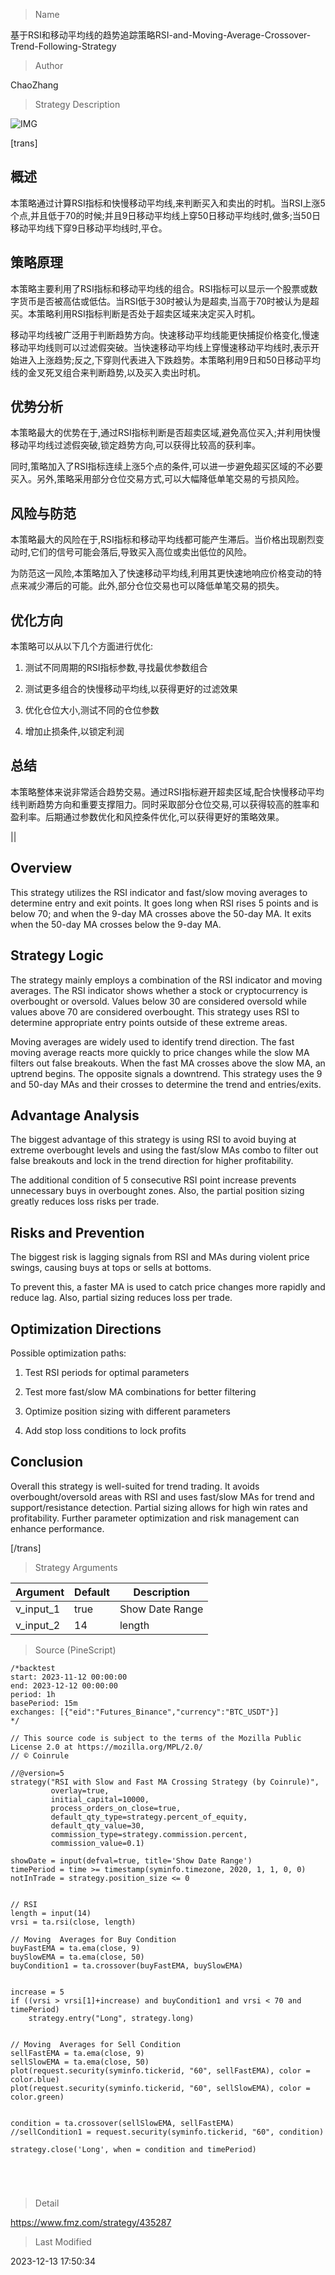 
> Name

基于RSI和移动平均线的趋势追踪策略RSI-and-Moving-Average-Crossover-Trend-Following-Strategy

> Author

ChaoZhang

> Strategy Description

![IMG](https://www.fmz.com/upload/asset/1126c66b27ccfe50f7e.png)

[trans]

## 概述

本策略通过计算RSI指标和快慢移动平均线,来判断买入和卖出的时机。当RSI上涨5个点,并且低于70的时候;并且9日移动平均线上穿50日移动平均线时,做多;当50日移动平均线下穿9日移动平均线时,平仓。

## 策略原理  

本策略主要利用了RSI指标和移动平均线的组合。RSI指标可以显示一个股票或数字货币是否被高估或低估。当RSI低于30时被认为是超卖,当高于70时被认为是超买。本策略利用RSI指标判断是否处于超卖区域来决定买入时机。  

移动平均线被广泛用于判断趋势方向。快速移动平均线能更快捕捉价格变化,慢速移动平均线则可以过滤假突破。当快速移动平均线上穿慢速移动平均线时,表示开始进入上涨趋势;反之,下穿则代表进入下跌趋势。本策略利用9日和50日移动平均线的金叉死叉组合来判断趋势,以及买入卖出时机。

## 优势分析

本策略最大的优势在于,通过RSI指标判断是否超卖区域,避免高位买入;并利用快慢移动平均线过滤假突破,锁定趋势方向,可以获得比较高的获利率。  

同时,策略加入了RSI指标连续上涨5个点的条件,可以进一步避免超买区域的不必要买入。另外,策略采用部分仓位交易方式,可以大幅降低单笔交易的亏损风险。

## 风险与防范

本策略最大的风险在于,RSI指标和移动平均线都可能产生滞后。当价格出现剧烈变动时,它们的信号可能会落后,导致买入高位或卖出低位的风险。  

为防范这一风险,本策略加入了快速移动平均线,利用其更快速地响应价格变动的特点来减少滞后的可能。此外,部分仓位交易也可以降低单笔交易的损失。

## 优化方向  

本策略可以从以下几个方面进行优化:

1. 测试不同周期的RSI指标参数,寻找最优参数组合

2. 测试更多组合的快慢移动平均线,以获得更好的过滤效果

3. 优化仓位大小,测试不同的仓位参数

4. 增加止损条件,以锁定利润

## 总结  

本策略整体来说非常适合趋势交易。通过RSI指标避开超卖区域,配合快慢移动平均线判断趋势方向和重要支撑阻力。同时采取部分仓位交易,可以获得较高的胜率和盈利率。后期通过参数优化和风控条件优化,可以获得更好的策略效果。

||

## Overview  

This strategy utilizes the RSI indicator and fast/slow moving averages to determine entry and exit points. It goes long when RSI rises 5 points and is below 70; and when the 9-day MA crosses above the 50-day MA. It exits when the 50-day MA crosses below the 9-day MA.

## Strategy Logic

The strategy mainly employs a combination of the RSI indicator and moving averages. The RSI indicator shows whether a stock or cryptocurrency is overbought or oversold. Values below 30 are considered oversold while values above 70 are considered overbought. This strategy uses RSI to determine appropriate entry points outside of these extreme areas.  

Moving averages are widely used to identify trend direction. The fast moving average reacts more quickly to price changes while the slow MA filters out false breakouts. When the fast MA crosses above the slow MA, an uptrend begins. The opposite signals a downtrend. This strategy uses the 9 and 50-day MAs and their crosses to determine the trend and entries/exits.

## Advantage Analysis 

The biggest advantage of this strategy is using RSI to avoid buying at extreme overbought levels and using the fast/slow MAs combo to filter out false breakouts and lock in the trend direction for higher profitability.  

The additional condition of 5 consecutive RSI point increase prevents unnecessary buys in overbought zones. Also, the partial position sizing greatly reduces loss risks per trade.

## Risks and Prevention  

The biggest risk is lagging signals from RSI and MAs during violent price swings, causing buys at tops or sells at bottoms.  

To prevent this, a faster MA is used to catch price changes more rapidly and reduce lag. Also, partial sizing reduces loss per trade.

## Optimization Directions

Possible optimization paths:

1. Test RSI periods for optimal parameters  

2. Test more fast/slow MA combinations for better filtering  

3. Optimize position sizing with different parameters

4. Add stop loss conditions to lock profits

## Conclusion  

Overall this strategy is well-suited for trend trading. It avoids overbought/oversold areas with RSI and uses fast/slow MAs for trend and support/resistance detection. Partial sizing allows for high win rates and profitability. Further parameter optimization and risk management can enhance performance.

[/trans]

> Strategy Arguments



|Argument|Default|Description|
|----|----|----|
|v_input_1|true|Show Date Range|
|v_input_2|14|length|


> Source (PineScript)

``` pinescript
/*backtest
start: 2023-11-12 00:00:00
end: 2023-12-12 00:00:00
period: 1h
basePeriod: 15m
exchanges: [{"eid":"Futures_Binance","currency":"BTC_USDT"}]
*/

// This source code is subject to the terms of the Mozilla Public License 2.0 at https://mozilla.org/MPL/2.0/
// © Coinrule

//@version=5
strategy("RSI with Slow and Fast MA Crossing Strategy (by Coinrule)",
         overlay=true,
         initial_capital=10000,
         process_orders_on_close=true,
         default_qty_type=strategy.percent_of_equity,
         default_qty_value=30,
         commission_type=strategy.commission.percent,
         commission_value=0.1)

showDate = input(defval=true, title='Show Date Range')
timePeriod = time >= timestamp(syminfo.timezone, 2020, 1, 1, 0, 0)
notInTrade = strategy.position_size <= 0


// RSI
length = input(14)
vrsi = ta.rsi(close, length)

// Moving  Averages for Buy Condition
buyFastEMA = ta.ema(close, 9)
buySlowEMA = ta.ema(close, 50)
buyCondition1 = ta.crossover(buyFastEMA, buySlowEMA)


increase = 5
if ((vrsi > vrsi[1]+increase) and buyCondition1 and vrsi < 70 and timePeriod)
    strategy.entry("Long", strategy.long)


// Moving  Averages for Sell Condition
sellFastEMA = ta.ema(close, 9)
sellSlowEMA = ta.ema(close, 50)
plot(request.security(syminfo.tickerid, "60", sellFastEMA), color = color.blue)
plot(request.security(syminfo.tickerid, "60", sellSlowEMA), color = color.green)


condition = ta.crossover(sellSlowEMA, sellFastEMA)
//sellCondition1 = request.security(syminfo.tickerid, "60", condition)

strategy.close('Long', when = condition and timePeriod)





```

> Detail

https://www.fmz.com/strategy/435287

> Last Modified

2023-12-13 17:50:34
